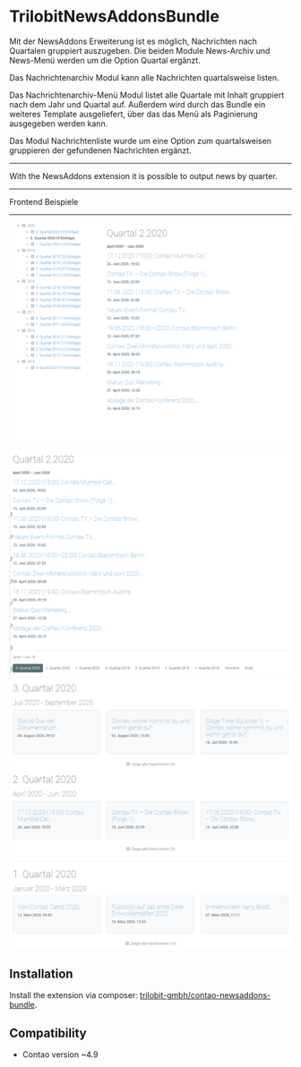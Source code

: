 TrilobitNewsAddonsBundle
========================

Mit der NewsAddons Erweiterung ist es möglich, Nachrichten nach Quartalen gruppiert auszugeben. Die beiden Module News-Archiv und News-Menü werden um die Option Quartal ergänzt.

Das Nachrichtenarchiv Modul kann alle Nachrichten quartalsweise listen.

Das Nachrichtenarchiv-Menü Modul listet alle Quartale mit Inhalt gruppiert nach dem Jahr und Quartal auf.
Außerdem wird durch das Bundle ein weiteres Template ausgeliefert, über das das Menü als Paginierung ausgegeben werden kann.

Das Modul Nachrichtenliste wurde um eine Option zum quartalsweisen gruppieren der gefundenen Nachrichten ergänzt.

---

With the NewsAddons extension it is possible to output news by quarter.

---

Frontend Beispiele

------------

![Frontend Ausschnitt](docs/images/quarter_menu.png?raw=true "TrilobitNewsAddonsBundle")
![Frontend Ausschnitt](docs/images/quarter_pagination.png?raw=true "TrilobitNewsAddonsBundle")
![Frontend Ausschnitt](docs/images/quarter_list.png?raw=true "TrilobitNewsAddonsBundle")

Installation
------------

Install the extension via composer: [trilobit-gmbh/contao-newsaddons-bundle](https://packagist.org/packages/trilobit-gmbh/contao-newsaddons-bundle).

Compatibility
-------------

- Contao version ~4.9
